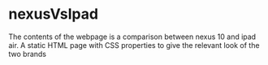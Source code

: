 nexusVsIpad
===========

The contents of the webpage is a comparison between nexus 10 and ipad air. A static HTML page with CSS properties to give the relevant look of the two brands
